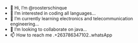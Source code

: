 - 👋 Hi, I’m @roosterschinque
- 👀 I’m interested in coding all languages...
- 🌱 I’m currently learning electronics and telecommunication engineering...
- 💞️ I’m looking to collaborate on java...
- 📫 How to reach me .+263786347102..whatsApp

<!---
roosterschinque/roosterschinque is a ✨ special ✨ repository because its `README.md` (this file) appears on your GitHub profile.
You can click the Preview link to take a look at your changes.
--->
